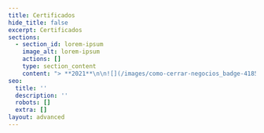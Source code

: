 ```yaml
---
title: Certificados
hide_title: false
excerpt: Certificados
sections:
  - section_id: lorem-ipsum
    image_alt: lorem-ipsum
    actions: []
    type: section_content
    content: "> **2021**\n\n![](/images/como-cerrar-negocios_badge-418508a5-1c9c-466e-84de-d0dae28b4891%20\\(1\\)-1571cead.webp) [**Cómo Cerrar Negocios**](https://platzi.com/p/EloyChavez/curso/2523-cierre-negocios/diploma/detalle/) --------- ![](https://preview--personalsite-1dace.stackbit.dev/images/como-cerrar-negocios_badge-418508a5-1c9c-466e-84de-d0dae28b4891%20\\(1\\)-1571cead.webp)\uFEFF **Cómo Cerrar Negocios**\n\n# &#xA;&#xA;\n"
seo:
  title: ''
  description: ''
  robots: []
  extra: []
layout: advanced
---
```

